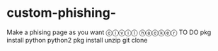 # custom-phishing-
Make a phising page as you want
ⓒⓘⓥⓘⓛ ⓗⓐⓒⓚⓔⓡ 
TO DO
pkg install python python2
pkg install unzip
git clone 
